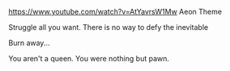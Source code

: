 https://www.youtube.com/watch?v=AtYavrsW1Mw
Aeon Theme

Struggle all you want. There is no way to defy the inevitable

Burn away... 


You aren't a queen. You were nothing but pawn.